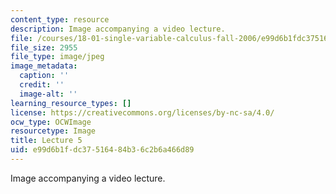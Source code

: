 ```yaml
---
content_type: resource
description: Image accompanying a video lecture.
file: /courses/18-01-single-variable-calculus-fall-2006/e99d6b1fdc37516484b36c2b6a466d89_lec05.jpg
file_size: 2955
file_type: image/jpeg
image_metadata:
  caption: ''
  credit: ''
  image-alt: ''
learning_resource_types: []
license: https://creativecommons.org/licenses/by-nc-sa/4.0/
ocw_type: OCWImage
resourcetype: Image
title: Lecture 5
uid: e99d6b1f-dc37-5164-84b3-6c2b6a466d89
---
```

Image accompanying a video lecture.